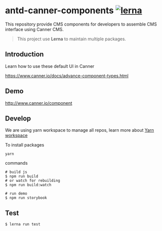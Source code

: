 # antd-canner-components [![lerna](https://img.shields.io/badge/maintained%20with-lerna-cc00ff.svg)](https://lernajs.io/)

This repository provide CMS components for developers to assemble CMS interface using Canner CMS.

> This project use **Lerna** to maintain multiple packages.

## Introduction

Learn how to use these default UI in Canner

https://www.canner.io/docs/advance-component-types.html

## Demo

http://www.canner.io/component

## Develop


We are using yarn workspace to manage all repos, learn more about [Yarn workspace](https://yarnpkg.com/blog/2017/08/02/introducing-workspaces/)

To install packages

```
yarn
```

commands

```
# build js
$ npm run build
# or watch for rebuilding
$ npm run build:watch

# run demo
$ npm run storybook
```

## Test

```
$ lerna run test
```
